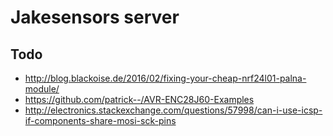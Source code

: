 # Jakesensors server

## Todo

- http://blog.blackoise.de/2016/02/fixing-your-cheap-nrf24l01-palna-module/
- https://github.com/patrick--/AVR-ENC28J60-Examples
- http://electronics.stackexchange.com/questions/57998/can-i-use-icsp-if-components-share-mosi-sck-pins
